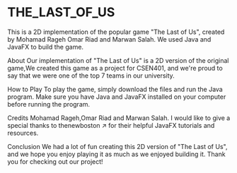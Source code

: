 # THE_LAST_OF_US
This is a 2D implementation of the popular game "The Last of Us", created by Mohamad Rageh Omar Riad and Marwan Salah. We used Java and JavaFX to build the game.

About
Our implementation of "The Last of Us" is a 2D version of the original game,We created this game as a project for CSEN401, and we're proud to say that we were one of the top 7 teams in our university.

How to Play
To play the game, simply download the files and run the Java program. Make sure you have Java and JavaFX installed on your computer before running the program.

Credits
Mohamad Rageh,Omar Riad and Marwan Salah.
I would like to give a special thanks to thenewboston ↗ for their helpful JavaFX tutorials and resources.

Conclusion
We had a lot of fun creating this 2D version of "The Last of Us", and we hope you enjoy playing it as much as we enjoyed building it. Thank you for checking out our project!
